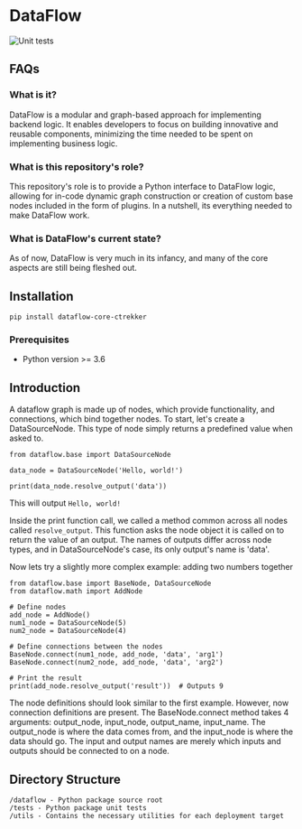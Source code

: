 # DataFlow
![Unit tests](https://github.com/ctrekker/dataflow-core/workflows/Unit%20tests/badge.svg)
## FAQs
### What is it?
DataFlow is a modular and graph-based approach for implementing backend logic.
It enables developers to focus on building innovative and reusable components,
minimizing the time needed to be spent on implementing business logic.

### What is this repository's role?
This repository's role is to provide a Python interface to DataFlow logic, allowing
for in-code dynamic graph construction or creation of custom base nodes included in 
the form of plugins. In a nutshell, its everything needed to make DataFlow work.

### What is DataFlow's current state?
As of now, DataFlow is very much in its infancy, and many of the core aspects are 
still being fleshed out.

## Installation
`pip install dataflow-core-ctrekker`
### Prerequisites
* Python version >= 3.6
## Introduction
A dataflow graph is made up of nodes, which provide functionality, and connections, 
which bind together nodes. To start, let's create a DataSourceNode. This type of
node simply returns a predefined value when asked to.
```
from dataflow.base import DataSourceNode

data_node = DataSourceNode('Hello, world!')

print(data_node.resolve_output('data'))
```
This will output `Hello, world!`

Inside the print function call, we called a method common across all nodes called
`resolve_output`. This function asks the node object it is called on to return
the value of an output. The names of outputs differ across node types, and in
DataSourceNode's case, its only output's name is 'data'.

Now lets try a slightly more complex example: adding two numbers together
```
from dataflow.base import BaseNode, DataSourceNode
from dataflow.math import AddNode

# Define nodes
add_node = AddNode()
num1_node = DataSourceNode(5)
num2_node = DataSourceNode(4)

# Define connections between the nodes
BaseNode.connect(num1_node, add_node, 'data', 'arg1')
BaseNode.connect(num2_node, add_node, 'data', 'arg2')

# Print the result
print(add_node.resolve_output('result'))  # Outputs 9
```
The node definitions should look similar to the first example. However, now connection
definitions are present. The BaseNode.connect method takes 4 arguments: output_node,
input_node, output_name, input_name. The output_node is where the data comes from, and 
the input_node is where the data should go. The input and output names are merely which 
inputs and outputs should be connected to on a node.

## Directory Structure
```
/dataflow - Python package source root
/tests - Python package unit tests
/utils - Contains the necessary utilities for each deployment target
```